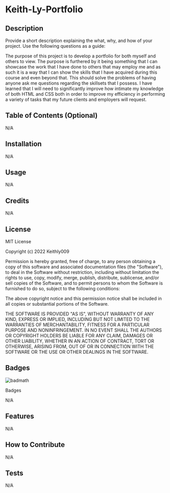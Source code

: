 # Keith-Ly-Portfolio 

## Description

Provide a short description explaining the what, why, and how of your project. Use the following questions as a guide:

The purpose of this project is to develop a portfolio for both myself and others to view. 
The purpose is furthered by it being something that I can showcase the work that I have done to others that may employ me and as such it is a way that I can show
the skills that I have acquired during this course and even beyond that. 
This should solve the problems of having anyone ask me questions regarding the skillsets that I possess. 
I have learned that I will need to significantly improve how intimate my knowledge of both HTML and CSS both in order to improve my efficiency in performing a variety
of tasks that my future clients and employers will request.

## Table of Contents (Optional)

N/A 

## Installation

N/A

## Usage

N/A

## Credits

N/A

## License

MIT License

Copyright (c) 2022 Keithly009

Permission is hereby granted, free of charge, to any person obtaining a copy of this software and associated documentation files (the "Software"), to deal in the Software without restriction, including without limitation the rights to use, copy, modify, merge, publish, distribute, sublicense, and/or sell copies of the Software, and to permit persons to whom the Software is furnished to do so, subject to the following conditions:

The above copyright notice and this permission notice shall be included in all copies or substantial portions of the Software.

THE SOFTWARE IS PROVIDED "AS IS", WITHOUT WARRANTY OF ANY KIND, EXPRESS OR IMPLIED, INCLUDING BUT NOT LIMITED TO THE WARRANTIES OF MERCHANTABILITY, FITNESS FOR A PARTICULAR PURPOSE AND NONINFRINGEMENT. IN NO EVENT SHALL THE AUTHORS OR COPYRIGHT HOLDERS BE LIABLE FOR ANY CLAIM, DAMAGES OR OTHER LIABILITY, WHETHER IN AN ACTION OF CONTRACT, TORT OR OTHERWISE, ARISING FROM, OUT OF OR IN CONNECTION WITH THE SOFTWARE OR THE USE OR OTHER DEALINGS IN THE SOFTWARE.
## Badges

![badmath](https://img.shields.io/github/languages/top/nielsenjared/badmath)

Badges

N/A

## Features

N/A

## How to Contribute

N/A

## Tests

N/A
